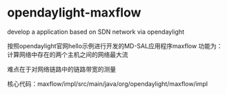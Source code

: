 # opendaylight-maxflow
develop a application based on SDN network via opendaylight

按照opendaylight官网hello示例进行开发的MD-SAL应用程序maxflow
功能为：计算网络中存在的两个主机之间的网络最大流

难点在于对网络链路中的链路带宽的测量

核心代码：maxflow/impl/src/main/java/org/opendaylight/maxflow/impl
